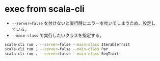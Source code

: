 # exec from scala-cli

- `--server=false` を付けないと実行時にエラーを吐いてしまうため、設定している。
- `--main-class` で実行したいクラスを指定する。

```bash
scala-cli run . --server=false --main-class IterableTrait
scala-cli run . --server=false --main-class Par
scala-cli run . --server=false --main-class SeqTrait
```